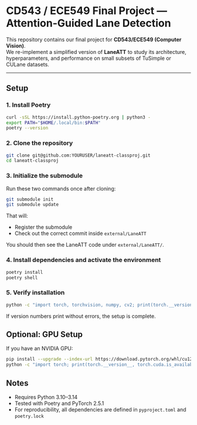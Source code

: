 # CD543 / ECE549 Final Project — Attention-Guided Lane Detection

This repository contains our final project for **CD543/ECE549 (Computer Vision)**.  
We re-implement a simplified version of **LaneATT** to study its architecture, hyperparameters, and performance on small subsets of TuSimple or CULane datasets.

---

## Setup

### 1. Install Poetry
```bash
curl -sSL https://install.python-poetry.org | python3 -
export PATH="$HOME/.local/bin:$PATH"
poetry --version
```

### 2. Clone the repository
```bash
git clone git@github.com:YOURUSER/laneatt-classproj.git
cd laneatt-classproj
```

### 3. Initialize the submodule
Run these two commands once after cloning:

```bash
git submodule init
git submodule update
```

That will:
- Register the submodule
- Check out the correct commit inside `external/LaneATT`

You should then see the LaneATT code under `external/LaneATT/`.

### 4. Install dependencies and activate the environment
```bash
poetry install
poetry shell
```

### 5. Verify installation
```bash
python -c "import torch, torchvision, numpy, cv2; print(torch.__version__, torchvision.__version__, numpy.__version__, cv2.__version__)"
```

If version numbers print without errors, the setup is complete.

## Optional: GPU Setup

If you have an NVIDIA GPU:

```bash
pip install --upgrade --index-url https://download.pytorch.org/whl/cu121 torch==2.5.1 torchvision==0.20.1
python -c "import torch; print(torch.__version__, torch.cuda.is_available())"
```

## Notes

- Requires Python 3.10–3.14
- Tested with Poetry and PyTorch 2.5.1
- For reproducibility, all dependencies are defined in `pyproject.toml` and `poetry.lock`
